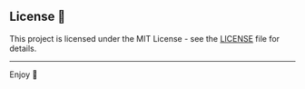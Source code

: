 
## License 📄

This project is licensed under the MIT License - see the [LICENSE](LICENSE) file for details.

---

Enjoy 💖
